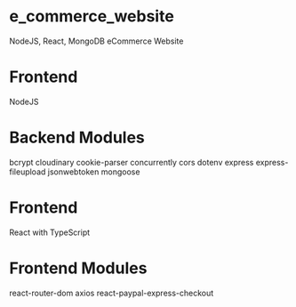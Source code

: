 # e_commerce_website
NodeJS, React, MongoDB eCommerce Website

# Frontend 
NodeJS

# Backend Modules
bcrypt 
cloudinary 
cookie-parser 
concurrently 
cors 
dotenv 
express 
express-fileupload 
jsonwebtoken 
mongoose

# Frontend
React with TypeScript

# Frontend Modules
react-router-dom 
axios 
react-paypal-express-checkout